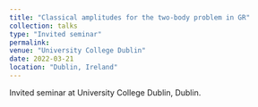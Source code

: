 ```yaml
---
title: "Classical amplitudes for the two-body problem in GR"
collection: talks
type: "Invited seminar"
permalink: 
venue: "University College Dublin"
date: 2022-03-21
location: "Dublin, Ireland"
---
```

Invited seminar at University College Dublin, Dublin.
